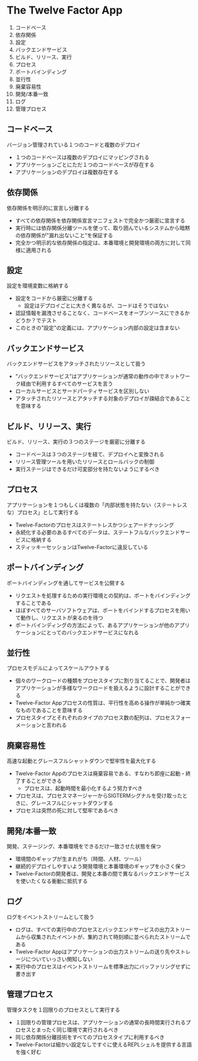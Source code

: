 The Twelve Factor App
======

1. コードベース
2. 依存関係
3. 設定
4. バックエンドサービス
5. ビルド、リリース、実行
6. プロセス
7. ポートバインディング
8. 並行性
9. 廃棄容易性
10. 開発/本番一致
11. ログ
12. 管理プロセス


## コードベース

バージョン管理されている１つのコードと複数のデプロイ

- １つのコードベースは複数のデプロイにマッピングされる
- アプリケーションごとにただ１つのコードベースが存在する
- アプリケーションのデプロイは複数存在する

## 依存関係

依存関係を明示的に宣言し分離する

- すべての依存関係を依存関係宣言マニフェストで完全かつ厳密に宣言する
- 実行時には依存関係分離ツールを使って、取り囲んでいるシステムから暗黙の依存関係が”漏れ出ないこと”を保証する
- 完全かつ明示的な依存関係の指定は、本番環境と開発環境の両方に対して同様に適用される

## 設定

設定を環境変数に格納する

- 設定をコードから厳密に分離する
  - 設定はデプロイごとに大きく異なるが、コードはそうではない
- 認証情報を漏洩させることなく、コードベースをオープンソースにできるかどうか？でテスト
- このときの”設定”の定義には、アプリケーション内部の設定は含まない

## バックエンドサービス

バックエンドサービスをアタッチされたリソースとして扱う

- ”バックエンドサービス”はアプリケーションが通常の動作の中でネットワーク経由で利用するすべてのサービスを言う
- ローカルサービスとサードパーティサービスを区別しない
- アタッチされたリソースとアタッチする対象のデプロイが疎結合であることを意味する

## ビルド、リリース、実行

ビルド、リリース、実行の３つのステージを厳密に分離する

- コードベースは３つのステージを経て、デプロイへと変換される
- リリース管理ツールを用いたリリースとロールバックの制御
- 実行ステージはできるだけ可変部分を持たないようにするべき

## プロセス

アプリケーションを１つもしくは複数の「内部状態を持たない（ステートレスな）プロセス」として実行する

- Twelve-Factorのプロセスはステートレスかつシェアードナッシング
- 永続化する必要のあるすべてのデータは、ステートフルなバックエンドサービスに格納する
- スティッキーセッションはTwelve-Factorに違反している

## ポートバインディング

ポートバインディングを通してサービスを公開する

- リクエストを処理するための実行環境との契約は、ポートをバインディングすることである
- ほぼすべてのサーバソフトウェアは、ポートをバインドするプロセスを用いて動作し、リクエストが来るのを待つ
- ポートバインディングの方法によって、あるアプリケーションが他のアプリケーションにとってのバックエンドサービスになれる

## 並行性

プロセスモデルによってスケールアウトする

- 個々のワークロードの種類をプロセスタイプに割り当てることで、開発者はアプリケーションが多様なワークロードを扱えるように設計することができる
- Twelve-Factor Appプロセスの性質は、平行性を高める操作が単純かつ確実なものであることを意味する
- プロセスタイプとそれぞれのタイプのプロセス数の配列は、プロセスフォーメーションと言われる

## 廃棄容易性

高速な起動とグレースフルシャットダウンで堅牢性を最大化する

- Twelve-Factor Appのプロセスは廃棄容易である、すなわち即座に起動・終了することができる
  - プロセスは、起動時間を最小化するよう努力すべき
- プロセスは、プロセスマネージャーからSIGTERMシグナルを受け取ったときに、グレースフルにシャットダウンする
- プロセスは突然の死に対して堅牢であるべき

## 開発/本番一致

開発、ステージング、本番環境をできるだけ一致させた状態を保つ

- 環境間のギャップが生まれがち（時間、人材、ツール）
- 継続的デプロイしやすいよう開発環境と本番環境のギャップを小さく保つ
- Twelve-Factorの開発者は、開発と本番の間で異なるバックエンドサービスを使いたくなる衝動に抵抗する

## ログ

ログをイベントストリームとして扱う

- ログは、すべての実行中のプロセスとバックエンドサービスの出力ストリームから収集されたイベントが、集約されて時刻順に並べられたストリームである
- Twelve-Factor Appはアプリケーションの出力ストリームの送り先やストレージについていっさい関知しない
- 実行中のプロセスはイベントストリームを標準出力にバッファリングせずに書き出す


## 管理プロセス

管理タスクを１回限りのプロセスとして実行する

- １回限りの管理プロセスは、アプリケーションの通常の長時間実行されるプロセスとまったく同じ環境で実行されるべき
- 同じ依存関係分離技術をすべてのプロセスタイプに利用するべき
- Twelve-Factorは細かい設定なしですぐに使えるREPLシェルを提供する言語を強く好む


